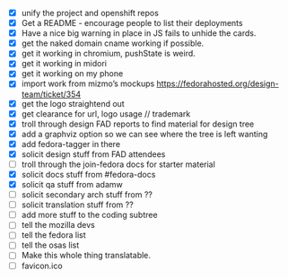 - [X] unify the project and openshift repos
- [X] Get a README - encourage people to list their deployments
- [X] Have a nice big warning in place in JS fails to unhide the cards.
- [X] get the naked domain cname working if possible.
- [X] get it working in chromium, pushState is weird.
- [X] get it working in midori
- [X] get it working on my phone
- [X] import work from mizmo’s mockups https://fedorahosted.org/design-team/ticket/354
- [X] get the logo straightend out
- [X] get clearance for url, logo usage // trademark
- [X] troll through design FAD reports to find material for design tree
- [X] add a graphviz option so we can see where the tree is left wanting
- [X] add fedora-tagger in there
- [X] solicit design stuff from FAD attendees
- [ ] troll through the join-fedora docs for starter material
- [X] solicit docs stuff from #fedora-docs
- [X] solicit qa stuff from adamw
- [ ] solicit secondary arch stuff from ??
- [ ] solicit translation stuff from ??
- [ ] add more stuff to the coding subtree
- [ ] tell the mozilla devs
- [ ] tell the fedora list
- [ ] tell the osas list
- [ ] Make this whole thing translatable.
- [ ] favicon.ico
